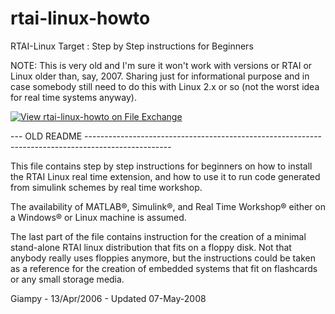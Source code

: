 # rtai-linux-howto
RTAI-Linux Target : Step by Step instructions for Beginners

NOTE: This is very old and I'm sure it won't work with versions or RTAI or Linux older than, say, 2007. Sharing just for informational purpose and in case somebody still need to do this with Linux 2.x or so (not the worst idea for real time systems anyway).

[![View rtai-linux-howto on File Exchange](https://www.mathworks.com/matlabcentral/images/matlab-file-exchange.svg)](https://www.mathworks.com/matlabcentral/fileexchange/10742-rtai-linux-howto)

--- OLD README ---------------------------------------------------------------------------------------------------


This file contains step by step instructions for beginners on how to install the RTAI Linux real time extension, and how to use it to run code generated from simulink schemes by real time workshop.

The availability of MATLAB&reg;, Simulink&reg;, and Real Time Workshop&reg; either on a Windows&reg; or Linux machine is assumed.

The last part of the file contains instruction for the creation of a minimal stand-alone RTAI linux distribution that fits on a floppy disk. Not that anybody really uses floppies anymore, but the instructions could be taken as a reference for the creation of embedded systems that fit on flashcards or any small storage media.

Giampy - 13/Apr/2006 - Updated 07-May-2008
